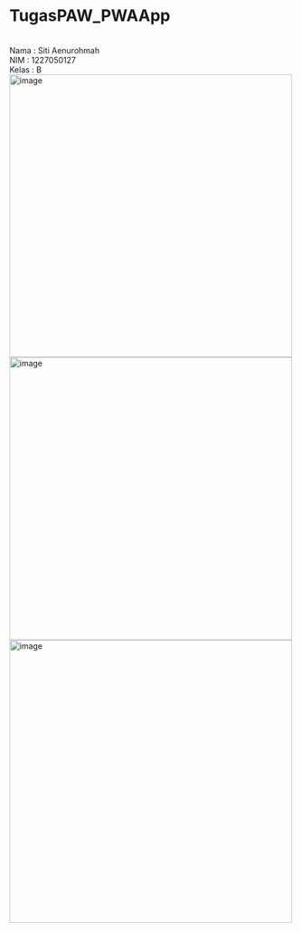# TugasPAW_PWAApp
<br>
Nama  : Siti Aenurohmah<br>
NIM  : 1227050127<br>
Kelas  : B
<br>
<img width="500" alt="image" src="https://github.com/user-attachments/assets/00528c43-82ca-4ba6-9f12-0e1aa4784512"><br>
<img width="500" alt="image" src="https://github.com/user-attachments/assets/4df56d35-2cff-4367-b3d5-d352dfb5babf"><br>
<img width="500" alt="image" src="https://github.com/user-attachments/assets/a0c8bc12-dbfe-4049-8eef-1cd23d06504a">

